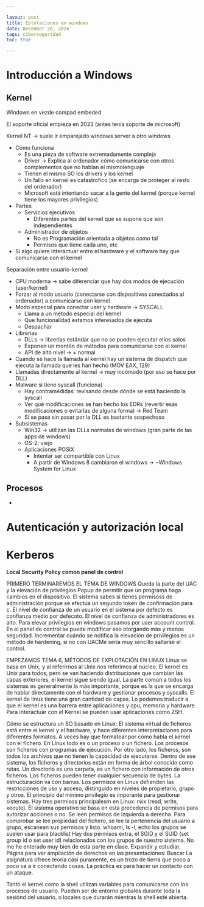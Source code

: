```yaml
---

layout: post
title: Eplotaciones en windows
date: December 26, 2024
tags: ciberseguridad
toc: true

---
```

# Introducción a Windows

## Kernel

Windows en vezde compad embeded

El soporte oficial empieza en 2023 (antes tenía soporte de microsoft)

Kernel NT → suele ir emparejado windows server a otro windows

- Cómo funciona
    - Es una pieza de software extremadamente compleja
    - Driver → Explica al ordenador cómo comunicarse con otros complementos que no hablan el mismolenguaje
    - Tienen el mismo SO los drivers y los kernel
    - Un fallo en kernel es catastrofico (se encarga de proteger al resto del ordenador)
    - Microsoft está intentando sacar a la gente del kernel (porque kernel tiene los mayores privilegios)
- Partes
    - Servicios ejecutivos
        - Diferentes partes del kernel que se supone que son independientes
    - Administrador de objetos
        - No es Programación orientada a objetos como tal
        - Permisos que tiene cada uno, etc
- Si algo quiere interactuar entre el hardware y el software hay que comunicarse con el kernel

Separación entre usuario-kernel

- CPU moderna → sabe diferenciar que hay dos modos de ejecución (user/kernel)
- Forzar al modo usuario (conectarse con dispositivos conectados al ordenador) a comunicarse con kernel
- Modo especial para conectar user y hardware → SYSCALL
    - Llama a un método especial del kernel
    - Que funcionalidad estamos interesados de ejecuta
    - Despachar
- Librerias
    - DLLs → librerías estándar que no se pueden ejecutar ellos solos
    - Exponen un montón de métodos para comunicarse con el kernel
    - API de alto nivel → + normal
- Cuando se hace la llamada al kernel hay un sistema de dispatch que ejecuta la llamada que les han hecho (MOV EAX, 129)
- Llamadas directamente al kernel → muy incómodo (por eso se hace por DLL)
- Malware si tiene syscall (funciona)
    - Hay contramedidas: revisando desde dónde se está haciendo la syscall
    - Ver qué modificaciones se han hecho los EDRs (revertir esas modificaciones o evitarlas de alguna forma) → Red Team
    - Si se pasa sin pasar por la DLL es bastante sospechoso
- Subsistemas
    - Win32 → utilizan las DLLs normales de windows (gran parte de las apps de windows)
    - OS-2: viejo
    - Aplicaciones POSIX
        - Intentar ser compartible con Linux
        - A partir de Windows 8 cambiaron el windows → ~Windows System for Linux

## Procesos

- 

# Autenticación y autorización local

# Kerberos

**Local Security Policy comon panel de control** 

PRIMERO TERMINAREMOS EL TEMA DE WINDOWS
Queda la parte del UAC y la elevación de privilegios
Popup de permitir que un programa haga cambios en el dispositivo. El sistema sabes si tienes permisoss de administración porque se efectúa un segundo token de confirmación para c. El nivel de confianza de un usuario en el sistema por defecto es confianza medio por defecoto. El nivel de confianza de administradores es alto.
Para elevar privilegios en windows pasamos por user account control.
En el panel de control se puede modificar eso otorgando más y menos seguridad. Incrementar cuándo se notifica la elevación de privilegios es un método de hardening, si no con UACMe sería muy sencillo saltarse el control.

EMPEZAMOS TEMA 6, MÉTODOS DE EXPLOTACIÓN EN LINUX
Linux se basa en Unix, y al referirnos al Unix nos referimos al núcleo. El kernel es Unix para todos, pero se van haciendo distribuciones que cambian las capas exteriores, el kernel sigue siendo igual. La parte común a todos los sistemas es generalmente la más importante, porque es la que se encarga de hablar directamente con el hardware y gestionar procesos y syscalls.
El kernel de linux tiene una gran cantidad de capas. Lo podemos traducir a que el kernel es una barrera entre aplicaciones y cpu, memoria y hardware.
Para interactuar con el Kernel se pueden usar aplicaciones como ZSH.

Cómo se estructura un SO basado en Linux:
El sistema virtual de ficheros está entre el kernel y el hardware, y hace diferentes interpretaciones para diferentes formatos. A veces hay que formatear por cómo habla el kernel con el fichero.
En Linux todo es o un proceso o un fichero. Los procesos son ficheros con programas de ejecución. Por otro lado, los ficheros, son todos los archivos que no tienen la capacidad de ejecutarse. Dentro de ese sistema, los ficheros y directorios están en forma de árbol conocido como rutas. Un directorio es una carpeta, es un fichero con información de otros ficheros. Los ficheros pueden tener cualquier secuencia de bytes. La estructuración va con barras.
Los permisos en Linux defienden las restricciones de uso y acceso, distinguido en niveles de propietario, grupo y otros. El principio del mínimo privilegio es imporante para gestionar sistemas. Hay tres permisos principalesm en Linux: rwx (read, write, xecute). El sistema operativo se basa en esta precedencia de permisos para autorizar acciones o no. Se leen permisos de izquierda a derecha. Para comprobar  se lee propiedad del fichero, se lee la pertenencia del usuario a grupo, escanean sus permisos y listo.
whoami, ls -l, echo
los grupos se suelen usar para blacklist
Hay dos permisos extra, el SGID y el SUID (set group id o set user id) relacionados con los grupos de nuestro sistema. No me he enterado muy bien de esta parte en clase. Expandir y estudiar.
Página para ver ampliación de derechos en las presentaciones: Buscar
La asignatura ofrece teoría casi puramente, es un trozo de tierra que poco a poco va a ir conectando cosas. La práctica es para hacer un contacto con un ataque.

Tanto el kernel como la shell utilizan variables para comunicarse con los procesos de usuario. Pueden ser de entorno globales durante toda la sesiónd del usuario, o locales que durarán mientras la shell esté abierta.
